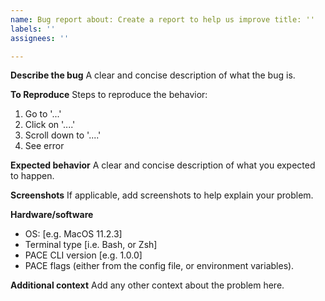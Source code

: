 ```yaml
---
name: Bug report about: Create a report to help us improve title: ''
labels: ''
assignees: ''

---
```


**Describe the bug**
A clear and concise description of what the bug is.

**To Reproduce**
Steps to reproduce the behavior:

1. Go to '...'
2. Click on '....'
3. Scroll down to '....'
4. See error

**Expected behavior**
A clear and concise description of what you expected to happen.

**Screenshots**
If applicable, add screenshots to help explain your problem.

**Hardware/software**

- OS: [e.g. MacOS 11.2.3]
- Terminal type [i.e. Bash, or Zsh]
- PACE CLI version [e.g. 1.0.0]
- PACE flags (either from the config file, or environment variables).

**Additional context**
Add any other context about the problem here.
